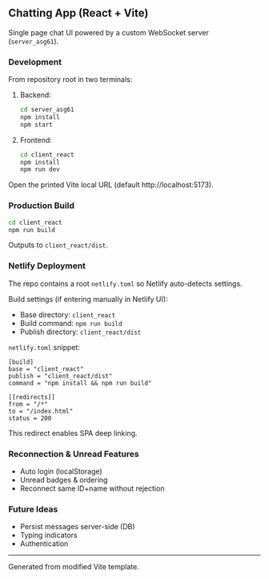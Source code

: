 ## Chatting App (React + Vite)

Single page chat UI powered by a custom WebSocket server (`server_asg61`).

### Development

From repository root in two terminals:

1. Backend:
   ```bash
   cd server_asg61
   npm install
   npm start
   ```
2. Frontend:
   ```bash
   cd client_react
   npm install
   npm run dev
   ```

Open the printed Vite local URL (default http://localhost:5173).

### Production Build
```bash
cd client_react
npm run build
```
Outputs to `client_react/dist`.

### Netlify Deployment

The repo contains a root `netlify.toml` so Netlify auto-detects settings.

Build settings (if entering manually in Netlify UI):
- Base directory: `client_react`
- Build command: `npm run build`
- Publish directory: `client_react/dist`

`netlify.toml` snippet:
```
[build]
base = "client_react"
publish = "client_react/dist"
command = "npm install && npm run build"

[[redirects]]
from = "/*"
to = "/index.html"
status = 200
```

This redirect enables SPA deep linking.

### Reconnection & Unread Features
- Auto login (localStorage)
- Unread badges & ordering
- Reconnect same ID+name without rejection

### Future Ideas
- Persist messages server-side (DB)
- Typing indicators
- Authentication

---
Generated from modified Vite template.
